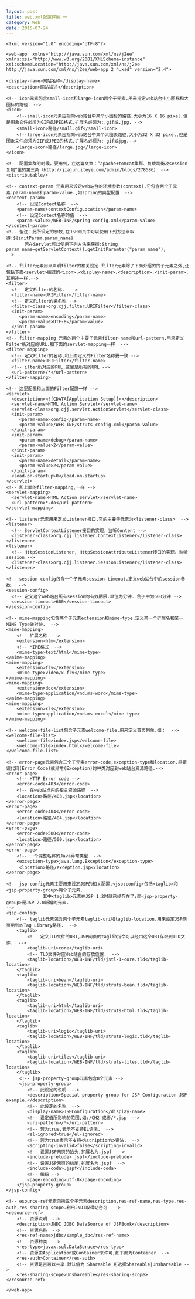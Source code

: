 ```yaml
---
layout: post
title: web.xml配置详解 一
category: Web
date: 2015-07-24
---
```


    <?xml version="1.0" encoding="UTF-8"?>  
      
    <web-app  xmlns="http://java.sun.com/xml/ns/j2ee" xmlns:xsi="http://www.w3.org/2001/XMLSchema-instance" xsi:schemaLocation="http://java.sun.com/xml/ns/j2ee http://java.sun.com/xml/ns/j2ee/web-app_2_4.xsd" version="2.4">  
          
    <display-name>网站名称</display-name>  
    <description>网站描述</description>  
         
    <!-- icon元素包含small-icon和large-icon两个子元素.用来指定web站台中小图标和大图标的路径. -->  
    <icon>  
        <!--small-icon元素应指向web站台中某个小图标的路径,大小为16 X 16 pixel,但是图象文件必须为GIF或JPEG格式,扩展名必须为:.gif或.jpg. -->  
        <small-icon>路径/small.gif</small-icon>  
        <!--large-icon元素应指向web站台中某个大图表路径,大小为32 X 32 pixel,但是图象文件必须为GIF或JPEG的格式,扩展名必须为; gif或jpg.-->  
        <large-icon>路径/large.jpg</large-icon>  
    </icon>  
      
    <!-- 配置集群的时候，要用到，在这篇文章：“apache+tomcat集群、负载均衡及session复制”里的第三条（http://jiajun.iteye.com/admin/blogs/278586） -->  
    <distributable/>  
      
    <!-- context-param 元素用来设定web站台的环境参数(context),它包含两个子元素:param-name和param-value.,如spring的典型配置  -->  
    <context-param>  
        <!-- 设定Context名称  -->  
        <param-name>contextConfigLocation</param-name>  
        <!-- 设定Context名称的值  -->  
        <param-value>/WEB-INF/spring-config.xml</param-value>  
    </context-param>  
    <!-- 备注：此所设定的参数,在JSP网页中可以使用下列方法来取得:${initParam.param_name}  
           若在Servlet可以使用下列方法来获得:String param_name=getServletContext().getInitParamter("param_name");   
    -->  
      
    <!-- filter元素用来声明filter的相关设定.filter元素除了下面介绍的的子元素之外,还包括下面<servlet>绍过的<icon>,<display-name>,<description>,<init-param>,其用途一样.-->  
    <filter>  
      <!-- 定义Filter的名称.  -->  
      <filter-name>URIFilter</filter-name>  
      <!-- 定义Filter的类名称 -->  
      <filter-class>org.cjj.filter.URIFilter</filter-class>  
      <init-param>  
         <param-name>encoding</param-name>  
         <param-value>UTF-8</param-value>  
      </init-param>  
    </filter>  
    <!-- filter-mapping 元素的两个主要子元素filter-name和url-pattern.用来定义Filter所对应的URL.和下面的servlet-mapping一样  -->  
    <filter-mapping>  
      <!-- 定义Filter的名称,和上面定义的Filter名称要一致 -->  
      <filter-name>URIFilter</filter-name>  
      <!-- ilter所对应的RUL,这里是所有的URL -->  
      <url-pattern>/*</url-pattern>  
    </filter-mapping>  

    <!-- 这里配置和上面的Filter配置一样 -->  
    <servlet>  
      <description><![CDATA[Application Setup]]></description>  
      <servlet-name>HTML Action Servlet</servlet-name>  
      <servlet-class>org.cjj.servlet.ActionServlet</servlet-class>  
      <init-param>  
         <param-name>config</param-name>  
         <param-value>/WEB-INF/struts-config.xml</param-value>  
      </init-param>  
      <init-param>  
         <param-name>debug</param-name>  
         <param-value>2</param-value>  
      </init-param>  
      <init-param>  
         <param-name>detail</param-name>  
         <param-value>2</param-value>  
      </init-param>  
      <load-on-startup>0</load-on-startup>  
    </servlet>  
    <!-- 和上面的filter-mapping,一样 -->  
    <servlet-mapping>  
      <servlet-name>HTML Action Servlet</servlet-name>  
      <url-pattern>*.do</url-pattern>  
    </servlet-mapping>  

    <!-- listener元素用来定义Listener接口,它的主要子元素为<listener-class>  -->  
    <listener>  
      <!-- ServletContextListener接口的实现，监听Content -->  
      <listener-class>org.cjj.listener.ContextListener</listener-class>  
    </listener>  
    <listener>  
      <!-- HttpSessionListener, HttpSessionAttributeListener接口的实现，监听session -->  
      <listener-class>org.cjj.listener.SessionListener</listener-class>  
    </listener>  
     
    <!-- session-config包含一个子元素session-timeout.定义web站台中的session参数.  -->  
    <session-config>  
      <!-- 定义这个web站台所有session的有效期限.单位为分钟. 例子中为600分钟 -->  
      <session-timeout>600</session-timeout>  
    </session-config>  

    <!-- mime-mapping包含两个子元素extension和mime-type.定义某一个扩展名和某一MIME Type做对映.  -->  
    <mime-mapping>  
        <!-- 扩展名称  -->  
        <extension>htm</extension>  
        <!-- MIME格式  -->  
        <mime-type>text/html</mime-type>  
    </mime-mapping>  
    <mime-mapping>  
        <extension>flv</extension>  
        <mime-type>video/x-flv</mime-type>  
    </mime-mapping>  
    <mime-mapping>  
        <extension>doc</extension>  
        <mime-type>application/vnd.ms-word</mime-type>  
    </mime-mapping>  
    <mime-mapping>  
        <extension>xls</extension>  
        <mime-type>application/vnd.ms-excel</mime-type>  
    </mime-mapping>   

    <!-- welcome-file-list包含子元素welcome-file,用来定义首页列单,如：  -->  
    <welcome-file-list>  
        <welcome-file>index.jsp</welcome-file>  
        <welcome-file>index.html</welcome-file>  
    </welcome-file-list>  

    <!-- error-page元素包含三个子元素error-code,exception-type和location.将错误代码(Error Code)或异常(Exception)的种类对应到web站台资源路径.-->  
    <error-page>  
        <!-- HTTP Error code -->  
        <error-code>403</error-code>  
        <!-- 在web站点内的相关资源路径  -->  
        <location>路径/403.jsp</location>  
    </error-page>  
    <error-page>  
        <error-code>404</error-code>  
        <location>路径/404.jsp</location>  
    </error-page>  
    <error-page>  
        <error-code>500</error-code>  
        <location>路径/500.jsp</location>  
    </error-page>  
    <error-page>  
        <!-- 一个完整名称的Java异常类型  -->  
        <exception-type>java.lang.Exception</exception-type>  
         <location>路径/exception.jsp</location>  
    </error-page>   

    <!-- jsp-config元素主要用来设定JSP的相关配置,<jsp:config>包括<taglib>和<jsp-property-group>两个子元素.  
                  其中<taglib>元素在JSP 1.2时就已经存在了;而<jsp-property-group>是JSP 2.0新增的元素.  
    -->  
    <jsp-config>  
        <!-- taglib元素包含两个子元素taglib-uri和taglib-location.用来设定JSP网页用到的Tag Library路径.  -->  
        <taglib>  
            <!-- 定义TLD文件的URI,JSP网页的taglib指令可以经由这个URI存取到TLD文件.  -->  
            <taglib-uri>core</taglib-uri>  
            <!-- TLD文件对应Web站台的存放位置.  -->  
            <taglib-location>/WEB-INF/tld/jstl-1-core.tld</taglib-location>  
        </taglib>  
        <taglib>  
            <taglib-uri>bean</taglib-uri>  
            <taglib-location>/WEB-INF/tld/struts-bean.tld</taglib-location>  
        </taglib>  
        <taglib>  
            <taglib-uri>html</taglib-uri>  
            <taglib-location>/WEB-INF/tld/struts-html.tld</taglib-location>  
        </taglib>  
        <taglib>  
            <taglib-uri>logic</taglib-uri>  
            <taglib-location>/WEB-INF/tld/struts-logic.tld</taglib-location>  
        </taglib>  
        <taglib>  
            <taglib-uri>tiles</taglib-uri>  
            <taglib-location>/WEB-INF/tld/struts-tiles.tld</taglib-location>  
        </taglib>  
         <!-- jsp-property-group元素包含8个元素 -->  
         <jsp-property-group>  
            <!-- 此设定的说明  -->  
            <description>Special property group for JSP Configuration JSP example.</description>  
            <!-- 此设定的名称  -->  
            <display-name>JSPConfiguration</display-name>  
            <!-- 设定值所影响的范围,如:/CH2 或者/*.jsp  -->  
            <uri-pattern>/*</uri-pattern>  
            <!-- 若为true,表示不支持EL语法.  -->  
            <el-ignored>true</el-ignored>  
            <!-- 若为true表示不支持<%scription%>语法.  -->  
            <scripting-invalid>false</scripting-invalid>   
            <!-- 设置JSP网页的抬头,扩展名为.jspf  -->  
            <include-prelude>.jspf</include-prelude>   
            <!-- 设置JSP网页的结尾,扩展名为.jspf  -->  
            <include-coda>.jspf</include-coda>   
            <!-- 编码 -->  
            <page-encoding>utf-8</page-encoding>  
        </jsp-property-group>  
    </jsp-config>  
      
    <!-- esource-ref元素包括五个子元素description,res-ref-name,res-type,res-auth,res-sharing-scope.利用JNDI取得站台可  -->  
    <resource-ref>  
        <!-- 资源说明  -->  
        <description>JNDI JDBC DataSource of JSPBook</description>  
        <!-- 资源名称  -->  
        <res-ref-name>jdbc/sample_db</res-ref-name>  
        <!-- 资源种类  -->  
        <res-type>javax.sql.DataSoruce</res-type>  
        <!-- 资源由Application或Container来许可,如下面为Container  -->  
        <res-auth>Container</res-auth>  
        <!-- 资源是否可以共享.默认值为 Shareable 可选择Shareable|Unshareable -->  
        <res-sharing-scope>Unshareable</res-sharing-scope>   
    </resource-ref>   
          
    </web-app>  


